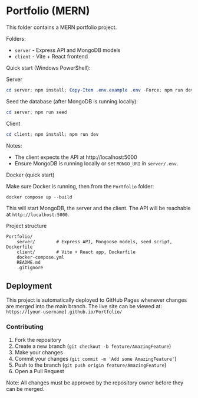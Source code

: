 # Portfolio (MERN)

This folder contains a MERN portfolio project.

Folders:
- `server` - Express API and MongoDB models
- `client` - Vite + React frontend

Quick start (Windows PowerShell):

Server

```powershell
cd server; npm install; Copy-Item .env.example .env -Force; npm run dev
```

Seed the database (after MongoDB is running locally):

```powershell
cd server; npm run seed
```

Client

```powershell
cd client; npm install; npm run dev
```

Notes:
- The client expects the API at http://localhost:5000
- Ensure MongoDB is running locally or set `MONGO_URI` in `server/.env`.

Docker (quick start)

Make sure Docker is running, then from the `Portfolio` folder:

```powershell
docker compose up --build
```

This will start MongoDB, the server and the client. The API will be reachable at `http://localhost:5000`.

Project structure

```
Portfolio/
	server/        # Express API, Mongoose models, seed script, Dockerfile
	client/        # Vite + React app, Dockerfile
	docker-compose.yml
	README.md
	.gitignore
```

## Deployment

This project is automatically deployed to GitHub Pages whenever changes are merged into the main branch. The live site can be viewed at: `https://[your-username].github.io/Portfolio/`

### Contributing

1. Fork the repository
2. Create a new branch (`git checkout -b feature/AmazingFeature`)
3. Make your changes
4. Commit your changes (`git commit -m 'Add some AmazingFeature'`)
5. Push to the branch (`git push origin feature/AmazingFeature`)
6. Open a Pull Request

Note: All changes must be approved by the repository owner before they can be merged.
